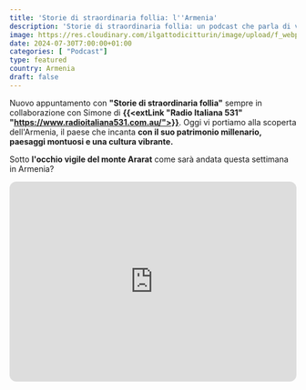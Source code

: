 ```yaml
---
title: 'Storie di straordinaria follia: l''Armenia'
description: 'Storie di straordinaria follia: un podcast che parla di vita vera. Oggi vi portiamo alla scopera del paese dai 4000 monasteri. Benvenuti in Armenia'
image: https://res.cloudinary.com/ilgattodicitturin/image/upload/f_webp,q_auto,w_800,dpr_auto/v1716102319/Articoli/Blog/podcast-4_eootzn.png
date: 2024-07-30T7:00:00+01:00
categories: [ "Podcast"]
type: featured  
country: Armenia
draft: false
---
```


Nuovo appuntamento con **"Storie di straordinaria follia"** sempre in collaborazione con Simone di **{{<extLink "Radio Italiana 531" "https://www.radioitaliana531.com.au/">}}**. Oggi vi portiamo alla scoperta dell'Armenia, il paese che incanta **con il suo patrimonio millenario, paesaggi montuosi e una cultura vibrante.**

Sotto **l'occhio vigile del monte Ararat** come sarà andata questa settimana in Armenia?

<iframe style="border-radius:12px" src="https://open.spotify.com/embed/episode/6E0J2PneqL1eVTQHoHJKFH?utm_source=generator" width="100%" height="352" frameBorder="0" allowfullscreen="" allow="autoplay; clipboard-write; encrypted-media; fullscreen; picture-in-picture" loading="lazy"></iframe>